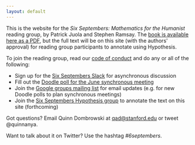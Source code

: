```yaml
---
layout: default
---
```


This is the website for the *Six Septembers: Mathematics for the Humanist* reading group, by Patrick Juola and Stephen Ramsay. The [book is available here as a PDF](https://digitalcommons.unl.edu/zeabook/55/), but the full text will be on this site (with the authors' approval) for reading group participants to annotate using Hypothesis.

To join the reading group, read our [code of conduct](codeofconduct.html) and do any or all of the following:

* Sign up for the [Six Septembers Slack](https://tinyurl.com/6septembers-slack) for asynchronous discussion
* Fill out the [Doodle poll for the June synchronous meeting](https://doodle.com/poll/avk4w45nrvs29pix)
* Join the [Google groups mailing list](https://groups.google.com/forum/#!forum/six-septembers) for email updates (e.g. for new Doodle polls to plan synchronous meetings)
* Join the [Six Septembers Hypothesis group](https://hypothes.is/groups/gEAzJy84/six-septembers) to annotate the text on this site (forthcoming)

Got questions? Email Quinn Dombrowski at qad@stanford.edu or tweet @quinnanya.

Want to talk about it on Twitter? Use the hashtag *#6septembers*.

